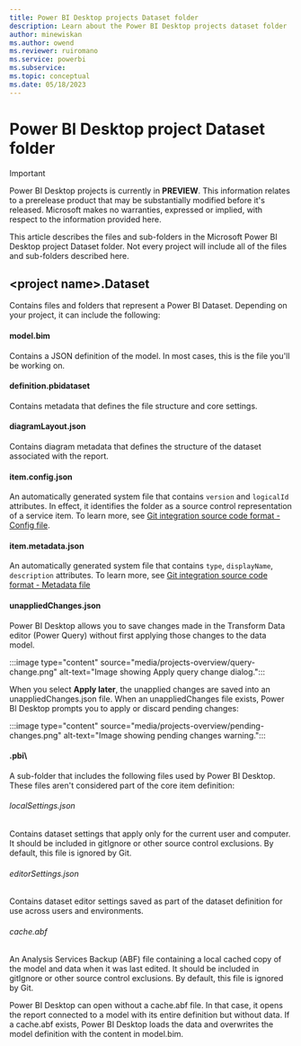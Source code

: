 ```yaml
---
title: Power BI Desktop projects Dataset folder
description: Learn about the Power BI Desktop projects dataset folder
author: minewiskan
ms.author: owend
ms.reviewer: ruiromano
ms.service: powerbi
ms.subservice:
ms.topic: conceptual
ms.date: 05/18/2023
---
```


# Power BI Desktop project Dataset folder

> [!IMPORTANT]
> Power BI Desktop projects is currently in **PREVIEW**. This information relates to a prerelease product that may be substantially modified before it's released. Microsoft makes no warranties, expressed or implied, with respect to the information provided here.

This article describes the files and sub-folders in the Microsoft Power BI Desktop project Dataset folder. Not every project will include all of the files and sub-folders described here.

## \<project name>.Dataset

Contains files and folders that represent a Power BI Dataset. Depending on your project, it can include the following:

#### model.bim

Contains a JSON definition of the model. In most cases, this is the file you'll be working on.

#### definition.pbidataset

Contains metadata that defines the file structure and core settings.

#### diagramLayout.json

Contains diagram metadata that defines the structure of the dataset associated with the report.  

#### item.config.json

An automatically generated system file that contains `version` and `logicalId` attributes. In effect, it identifies the folder as a source control representation of a service item. To learn more, see [Git integration source code format - Config file](/fabric/cicd/git-integration/source-code-format#config-file).

#### item.metadata.json

An automatically generated system file that contains `type`, `displayName`, `description` attributes. To learn more, see [Git integration source code format - Metadata file](/fabric/cicd/git-integration/source-code-format#metadata-file)

#### unappliedChanges.json

Power BI Desktop allows you to save changes made in the Transform Data editor (Power Query) without first applying those changes to the data model.

:::image type="content" source="media/projects-overview/query-change.png" alt-text="Image showing Apply query change dialog.":::

When you select **Apply later**, the unapplied changes are saved into an unappliedChanges.json file. When an unappliedChanges file exists, Power BI Desktop prompts you to apply or discard pending changes:

:::image type="content" source="media/projects-overview/pending-changes.png" alt-text="Image showing pending changes warning.":::

#### .pbi\

A sub-folder that includes the following files used by Power BI Desktop. These files aren't considered part of the core item definition:

###### localSettings.json

Contains dataset settings that apply only for the current user and computer. It should be included in gitIgnore or other source control exclusions. By default, this file is ignored by Git.

###### editorSettings.json

Contains dataset editor settings saved as part of the dataset definition for use across users and environments.

###### cache.abf

An Analysis Services Backup (ABF) file containing a local cached copy of the model and data when it was last edited. It should be included in gitIgnore or other source control exclusions. By default, this file is ignored by Git.

Power BI Desktop can open without a cache.abf file. In that case, it opens the report connected to a model with its entire definition but without data. If a cache.abf exists, Power BI Desktop loads the data and overwrites the model definition with the content in model.bim.

